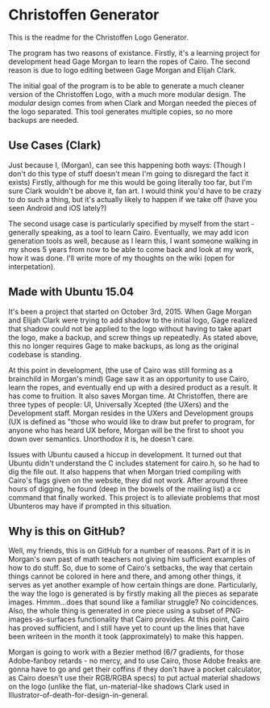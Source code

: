 # Christoffen Generator
This is the readme for the Christoffen Logo Generator.

The program has two reasons of existance. Firstly, it's a learning project for development head Gage Morgan to
learn the ropes of Cairo. The second reason is due to logo editing between Gage Morgan and Elijah Clark.

The initial goal of the program is to be able to generate a much cleaner version of the Christoffen Logo, with a 
much more modular design. The *modular* design comes from when Clark and Morgan needed the pieces of the logo separated. 
This tool generates multiple copies, so no more backups are needed.

## Use Cases (Clark)
Just because I, (Morgan), can see this happening both ways: (Though I don't do this type of stuff doesn't mean I'm going to disregard the fact it exists) Firstly, although for me this would be going literally too far, but I'm sure Clark wouldn't be above it, fan art. I would think you'd have to be crazy to do such a thing, but it's actually likely to happen if we take off (have you seen Android and iOS lately?)

The second usage case is particularly specified by myself from the start - generally speaking, as a tool to learn Cairo. Eventually, we may add icon generation tools as well, because as I learn this, I want someone walking in my shoes 5 years from now to be able to come back and look at my work, how it was done. I'll write more of my thoughts on the wiki (open for interpetation).

## Made with Ubuntu 15.04
It's been a project that started on October 3rd, 2015. When Gage Morgan and Elijah Clark were trying to add shadow to 
the initial logo, Gage realized that shadow could not be applied to the logo without having to take apart the logo,
make a backup, and screw things up repeatedly. As stated above, this no longer requires Gage to make backups, as long
as the original codebase is standing.

At this point in development, (the use of Cairo was still forming as a brainchild in Morgan's mind) Gage saw it as an
opportunity to use Cairo, learn the ropes, and eventually end up with a desired product as a result. It has come to fruition.
It also saves Morgan time. At Christoffen, there are three types of people: UI, Universally Xcepted (the UXers) and the Development 
staff. Morgan resides in the UXers and Development groups (UX is defined as "those who would like to draw but prefer to program, 
for anyone who has heard UX before, Morgan will be the first to shoot you down over semantics. Unorthodox it is, he doesn't care.

Issues with Ubuntu caused a hiccup in development. It turned out that Ubuntu didn't understand the C includes statement for
cairo.h, so he had to dig the file out. It also happens that when Morgan tried compiling with Cairo's flags given on the website,
they did not work. After around three hours of digging, he found (deep in the bowels of the mailing list) a cc command that finally 
worked. This project is to alleviate problems that most Ubunteros may have if prompted in this situation.

## Why is this on GitHub?
Well, my friends, this is on GitHub for a number of reasons. Part of it is in Morgan's own past of math teachers not giving
him sufficient examples of how to do stuff. So, due to some of Cairo's setbacks, the way that certain things cannot be colored in 
here and there, and among other things, it serves as yet another example of how certain things are done. Particularly, the way the 
logo is generated is by firstly making all the pieces as separate images. Hmmm...does that sound like a familiar struggle? No 
coincidences. Also, the whole thing is generated in one piece using a subset of PNG-images-as-surfaces functionality that Cairo provides.
At this point, Cairo has proved sufficient, and I still have yet to count up the lines that have been writeen in the month it took (approximately) to make this happen.

Morgan is going to work with a Bezier method (6/7 gradients, for those Adobe-fanboy retards - no mercy, and to use Cairo, those Adobe 
freaks are gonna have to go and get their coffins if they don't have a pocket calculator, as Cairo doesn't use their RGB/RGBA specs) to 
put actual material shadows on the logo (unlike the flat, un-material-like shadows Clark used in Illustrator-of-death-for-design-in-general.


